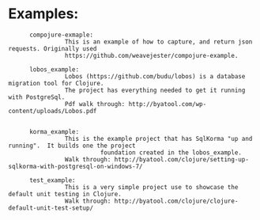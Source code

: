 # Examples:

          compojure-exmaple:
                    This is an example of how to capture, and return json requests. Originally used 
                    https://github.com/weavejester/compojure-example.
                    
          lobos_example:
                    Lobos (https://github.com/budu/lobos) is a database migration tool for Clojure.  
                    The project has everything needed to get it running with PostgreSql.
                    Pdf walk through: http://byatool.com/wp-content/uploads/Lobos.pdf


          korma_example:
                    This is the example project that has SqlKorma "up and running".  It builds one the project
                              foundation created in the lobos_example.
                    Walk through: http://byatool.com/clojure/setting-up-sqlkorma-with-postgresql-on-windows-7/
                    
          test_example:
                    This is a very simple project use to showcase the default unit testing in Clojure.
                    Walk through: http://byatool.com/clojure/clojure-default-unit-test-setup/
